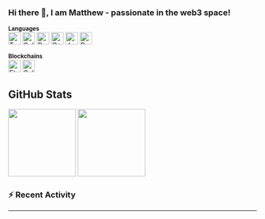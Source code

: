 ### Hi there 👋, I am Matthew - passionate in the web3 space!

<sup><b>Languages</b></sup> <br>
<img alt="Typescript" src="https://img.shields.io/badge/typescript-%23007ACC.svg?style=for-the-badge&logo=typescript&logoColor=white" height="25" />
<img alt="Solidity" src="https://img.shields.io/badge/solidity-%23363636.svg?style=for-the-badge&logo=solidity&logoColor=white" height="25" />
<img alt="Rust" src="https://img.shields.io/badge/Rust-000000?style=for-the-badge&logo=rust&logoColor=white" height="25"/>
<img alt="C++" src="https://img.shields.io/badge/C%2B%2B-00599C?style=for-the-badge&logo=c%2B%2B&logoColor=white" height="25" />
<img alt="Java" src="https://img.shields.io/badge/Java-ED8B00?style=for-the-badge&logo=openjdk&logoColor=white" height="25" />
<img alt="Python" src="https://img.shields.io/badge/python-3670A0?style=for-the-badge&logo=python&logoColor=ffdd54" height="25" />

<sup><b>Blockchains</b></sup> <br>
<img alt="Ethereum" src="https://img.shields.io/badge/ethereum-3C3C3D?style=for-the-badge&logo=ethereum&logoColor=white" height="25" />
<img alt="Solana" src="https://img.shields.io/badge/solana-9945FF?style=for-the-badge&logo=solana&logoColor=ffdd54" height="25" />

<h2>GitHub Stats</h2>
  <img height="137px" src="https://github-readme-stats.vercel.app/api?username=andyrobert3&hide_title=true&hide_border=true&show_icons=true&include_all_commits=true&count_private=true&line_height=21&text_color=000&icon_color=000&theme=graywhite" />
  <img height="137px" src="https://github-readme-stats.vercel.app/api/top-langs/?username=andyrobert3&hide=html&hide_title=true&hide_border=true&layout=compact&langs_count=6&exclude_repo=comp426,Redventures-Movie-Quotes&text_color=000&icon_color=fff&theme=graywhite" />

### :zap: Recent Activity

<!--START_SECTION:activity-->


---
